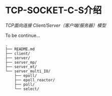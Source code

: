 # TCP-SOCKET-C-S介绍
_TCP面向连接 Client/Server（客户端/服务器）模型_

To be continue...


```
.
├── README.md
├── client/
├── server/
├── server_mp/
├── server_mt/
└── server_multi_IO/
    ├── epoll/
    ├── epoll_reactor/
    ├── poll/
    └── select/
```
